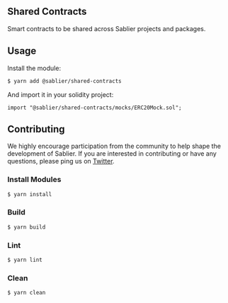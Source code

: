## Shared Contracts

Smart contracts to be shared across Sablier projects and packages.

## Usage

Install the module:

```bash
$ yarn add @sablier/shared-contracts
```

And import it in your solidity project:

```solidity
import "@sablier/shared-contracts/mocks/ERC20Mock.sol";
```

## Contributing

We highly encourage participation from the community to help shape the development of Sablier. If you are interested in
contributing or have any questions, please ping us on [Twitter](https://twitter.com/SablierHQ).

### Install Modules

```bash
$ yarn install
```

### Build

```bash
$ yarn build
```

### Lint

```bash
$ yarn lint
```

### Clean

```bash
$ yarn clean
```

